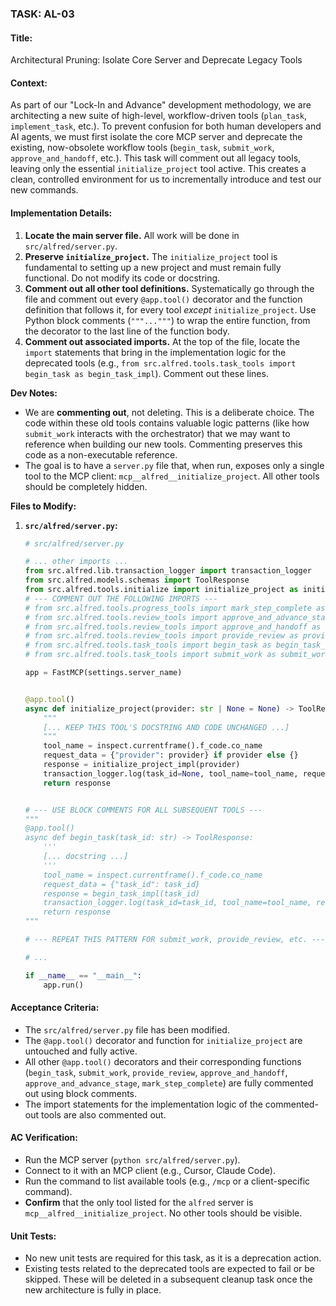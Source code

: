 ### **TASK: AL-03**

#### **Title:**
Architectural Pruning: Isolate Core Server and Deprecate Legacy Tools

#### **Context:**
As part of our "Lock-In and Advance" development methodology, we are architecting a new suite of high-level, workflow-driven tools (`plan_task`, `implement_task`, etc.). To prevent confusion for both human developers and AI agents, we must first isolate the core MCP server and deprecate the existing, now-obsolete workflow tools (`begin_task`, `submit_work`, `approve_and_handoff`, etc.). This task will comment out all legacy tools, leaving only the essential `initialize_project` tool active. This creates a clean, controlled environment for us to incrementally introduce and test our new commands.

#### **Implementation Details:**
1.  **Locate the main server file.** All work will be done in `src/alfred/server.py`.
2.  **Preserve `initialize_project`.** The `initialize_project` tool is fundamental to setting up a new project and must remain fully functional. Do not modify its code or docstring.
3.  **Comment out all other tool definitions.** Systematically go through the file and comment out every `@app.tool()` decorator and the function definition that follows it, for every tool *except* `initialize_project`. Use Python block comments (`"""..."""`) to wrap the entire function, from the decorator to the last line of the function body.
4.  **Comment out associated imports.** At the top of the file, locate the `import` statements that bring in the implementation logic for the deprecated tools (e.g., `from src.alfred.tools.task_tools import begin_task as begin_task_impl`). Comment out these lines.

**Dev Notes:**
*   We are **commenting out**, not deleting. This is a deliberate choice. The code within these old tools contains valuable logic patterns (like how `submit_work` interacts with the orchestrator) that we may want to reference when building our new tools. Commenting preserves this code as a non-executable reference.
*   The goal is to have a `server.py` file that, when run, exposes only a single tool to the MCP client: `mcp__alfred__initialize_project`. All other tools should be completely hidden.

**Files to Modify:**

1.  **`src/alfred/server.py`:**
    ```python
    # src/alfred/server.py
    
    # ... other imports ...
    from src.alfred.lib.transaction_logger import transaction_logger
    from src.alfred.models.schemas import ToolResponse
    from src.alfred.tools.initialize import initialize_project as initialize_project_impl
    # --- COMMENT OUT THE FOLLOWING IMPORTS ---
    # from src.alfred.tools.progress_tools import mark_step_complete as mark_step_complete_impl
    # from src.alfred.tools.review_tools import approve_and_advance_stage as approve_and_advance_stage_impl
    # from src.alfred.tools.review_tools import approve_and_handoff as approve_and_handoff_impl
    # from src.alfred.tools.review_tools import provide_review as provide_review_impl
    # from src.alfred.tools.task_tools import begin_task as begin_task_impl
    # from src.alfred.tools.task_tools import submit_work as submit_work_impl
    
    app = FastMCP(settings.server_name)
    
    
    @app.tool()
    async def initialize_project(provider: str | None = None) -> ToolResponse:
        """
        [... KEEP THIS TOOL'S DOCSTRING AND CODE UNCHANGED ...]
        """
        tool_name = inspect.currentframe().f_code.co_name
        request_data = {"provider": provider} if provider else {}
        response = initialize_project_impl(provider)
        transaction_logger.log(task_id=None, tool_name=tool_name, request_data=request_data, response=response)
        return response
    
    
    # --- USE BLOCK COMMENTS FOR ALL SUBSEQUENT TOOLS ---
    """
    @app.tool()
    async def begin_task(task_id: str) -> ToolResponse:
        '''
        [... docstring ...]
        '''
        tool_name = inspect.currentframe().f_code.co_name
        request_data = {"task_id": task_id}
        response = begin_task_impl(task_id)
        transaction_logger.log(task_id=task_id, tool_name=tool_name, request_data=request_data, response=response)
        return response
    """
    
    # --- REPEAT THIS PATTERN FOR submit_work, provide_review, etc. ---
    
    # ...
    
    if __name__ == "__main__":
        app.run()
    ```

#### **Acceptance Criteria:**
*   The `src/alfred/server.py` file has been modified.
*   The `@app.tool()` decorator and function for `initialize_project` are untouched and fully active.
*   All other `@app.tool()` decorators and their corresponding functions (`begin_task`, `submit_work`, `provide_review`, `approve_and_handoff`, `approve_and_advance_stage`, `mark_step_complete`) are fully commented out using block comments.
*   The import statements for the implementation logic of the commented-out tools are also commented out.

#### **AC Verification:**
*   Run the MCP server (`python src/alfred/server.py`).
*   Connect to it with an MCP client (e.g., Cursor, Claude Code).
*   Run the command to list available tools (e.g., `/mcp` or a client-specific command).
*   **Confirm** that the only tool listed for the `alfred` server is `mcp__alfred__initialize_project`. No other tools should be visible.

#### **Unit Tests:**
*   No new unit tests are required for this task, as it is a deprecation action.
*   Existing tests related to the deprecated tools are expected to fail or be skipped. These will be deleted in a subsequent cleanup task once the new architecture is fully in place.
